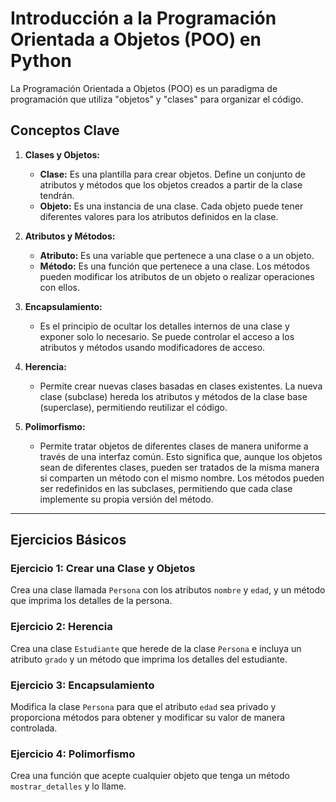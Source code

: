 # Introducción a la Programación Orientada a Objetos (POO) en Python

La Programación Orientada a Objetos (POO) es un paradigma de programación que utiliza "objetos" y "clases" para organizar el código.

## Conceptos Clave

1. **Clases y Objetos:**
   - **Clase:** Es una plantilla para crear objetos. Define un conjunto de atributos y métodos que los objetos creados a partir de la clase tendrán.
   - **Objeto:** Es una instancia de una clase. Cada objeto puede tener diferentes valores para los atributos definidos en la clase.

2. **Atributos y Métodos:**
   - **Atributo:** Es una variable que pertenece a una clase o a un objeto.
   - **Método:** Es una función que pertenece a una clase. Los métodos pueden modificar los atributos de un objeto o realizar operaciones con ellos.

3. **Encapsulamiento:**
   - Es el principio de ocultar los detalles internos de una clase y exponer solo lo necesario. Se puede controlar el acceso a los atributos y métodos usando modificadores de acceso.

4. **Herencia:**
   - Permite crear nuevas clases basadas en clases existentes. La nueva clase (subclase) hereda los atributos y métodos de la clase base (superclase), permitiendo reutilizar el código.

5. **Polimorfismo:**
   - Permite tratar objetos de diferentes clases de manera uniforme a través de una interfaz común. Esto significa que, aunque los objetos sean de diferentes clases, pueden ser tratados de la misma manera si comparten un método con el mismo nombre. Los métodos pueden ser redefinidos en las subclases, permitiendo que cada clase implemente su propia versión del método.
--------------------------------------------------------

## Ejercicios Básicos

### Ejercicio 1: Crear una Clase y Objetos
Crea una clase llamada `Persona` con los atributos `nombre` y `edad`, y un método que imprima los detalles de la persona.

### Ejercicio 2: Herencia
Crea una clase `Estudiante` que herede de la clase `Persona` e incluya un atributo `grado` y un método que imprima los detalles del estudiante.

### Ejercicio 3: Encapsulamiento
Modifica la clase `Persona` para que el atributo `edad` sea privado y proporciona métodos para obtener y modificar su valor de manera controlada.

### Ejercicio 4: Polimorfismo
Crea una función que acepte cualquier objeto que tenga un método `mostrar_detalles` y lo llame.
